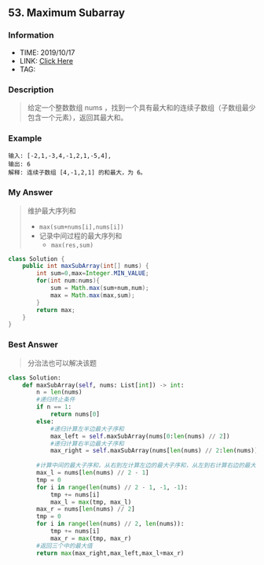 ## 53. Maximum Subarray

### Information
* TIME: 2019/10/17
* LINK: [Click Here](http://)
* TAG: 

### Description
> 给定一个整数数组 nums ，找到一个具有最大和的连续子数组（子数组最少包含一个元素），返回其最大和。

### Example
```text
输入: [-2,1,-3,4,-1,2,1,-5,4],
输出: 6
解释: 连续子数组 [4,-1,2,1] 的和最大，为 6。
```

### My Answer
> 维护最大序列和
> * `max(sum+nums[i],nums[i])`
> * 记录中间过程的最大序列和
>   * `max(res,sum)`
```java
class Solution {
    public int maxSubArray(int[] nums) {
        int sum=0,max=Integer.MIN_VALUE;
        for(int num:nums){
            sum = Math.max(sum+num,num);
            max = Math.max(max,sum);
        }
        return max;
    }
}
```

### Best Answer
> 分治法也可以解决该题
```python
class Solution:
    def maxSubArray(self, nums: List[int]) -> int:
        n = len(nums)
        #递归终止条件
        if n == 1:
            return nums[0]
        else:
            #递归计算左半边最大子序和
            max_left = self.maxSubArray(nums[0:len(nums) // 2])
            #递归计算右半边最大子序和
            max_right = self.maxSubArray(nums[len(nums) // 2:len(nums)])
        
        #计算中间的最大子序和，从右到左计算左边的最大子序和，从左到右计算右边的最大子序和，再相加
        max_l = nums[len(nums) // 2 - 1]
        tmp = 0
        for i in range(len(nums) // 2 - 1, -1, -1):
            tmp += nums[i]
            max_l = max(tmp, max_l)
        max_r = nums[len(nums) // 2]
        tmp = 0
        for i in range(len(nums) // 2, len(nums)):
            tmp += nums[i]
            max_r = max(tmp, max_r)
        #返回三个中的最大值
        return max(max_right,max_left,max_l+max_r)

```

